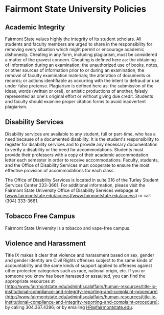 # Fairmont State University Policies

## Academic Integrity

Fairmont State values highly the integrity of its student scholars. All students and faculty members are urged to share in the responsibility for removing every situation which might permit or encourage academic dishonesty. Cheating in any form, including plagiarism, must be considered a matter of the gravest concern. Cheating is defined here as: the obtaining of information during an examination; the unauthorized use of books, notes, or other sources of information prior to or during an examination; the removal of faculty examination materials; the alteration of documents or records; or actions identifiable as occurring with the intent to defraud or use under false pretense. Plagiarism is defined here as: the submission of the ideas, words (written or oral), or artistic productions of another, falsely represented as one's original effort or without giving due credit. Students and faculty should examine proper citation forms to avoid inadvertent plagiarism.

## Disability Services

Disability services are available to any student, full or part-time, who has a need because of a documented disability. It is the student's responsibility to register for disability services and to provide any necessary documentation to verify a disability or the need for accommodations. Students must provide their professors with a copy of their academic accommodation letter each semester in order to receive accommodations. Faculty, students, and the Office of Disability Services must cooperate to ensure the most effective provision of accommodations for each class.

The Office of Disability Services is located in suite 316 of the Turley Student Services Center 333-3661. For additional information, please visit the Fairmont State University Office of Disability Services webpage at [www.fairmontstate.edu/access](www.fairmontstate.edu/access) or call (304) 333-3661.

## Tobacco Free Campus

Fairmont State University is a tobacco and vape-free campus.

## Violence and Harassment

Title IX makes it clear that violence and harassment based on sex, gender and gender identity are Civil Rights offenses subject to the same kinds of accountability and the same kinds of support applied to offenses against other protected categories such as race, national origin, etc. If you or someone you know has been harassed or assaulted, you can find the appropriate resources at [http://www.fairmontstate.edu/adminfiscalaffairs/human-resources/title-ix-institutional-compliance-and-integrity-reporting-and-complaint-procedure](http://www.fairmontstate.edu/adminfiscalaffairs/human-resources/title-ix-institutional-compliance-and-integrity-reporting-and-complaint-procedure); by calling 304.367.4386; or by emailing [HR@fairmontstate.edu](mailto:HR@fairmontstate.edu).
